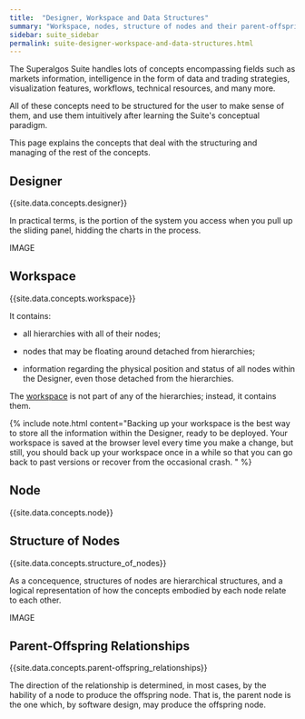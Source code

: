 ```yaml
---
title:  "Designer, Workspace and Data Structures"
summary: "Workspace, nodes, structure of nodes and their parent-offspring relationships are the overarching concepts giving structure to all information handled by the system."
sidebar: suite_sidebar
permalink: suite-designer-workspace-and-data-structures.html
---
```


The Superalgos Suite handles lots of concepts encompassing fields such as markets information, intelligence in the form of data and trading strategies, visualization features, workflows, technical resources, and many more. 

All of these concepts need to be structured for the user to make sense of them, and use them intuitively after learning the Suite's conceptual paradigm.

This page explains the concepts that deal with the structuring and managing of the rest of the concepts.

## Designer

{{site.data.concepts.designer}}

In practical terms, is the portion of the system you access when you pull up the sliding panel, hidding the charts in the process.

IMAGE

## Workspace

{{site.data.concepts.workspace}}

 It contains:
 
 * all hierarchies with all of their nodes;

 * nodes that may be floating around detached from hierarchies;

 * information regarding the physical position and status of all nodes within the Designer, even those detached from the hierarchies.
 
 The <a href="" data-toggle="tooltip" data-original-title="{{site.data.concepts.workspace}}">workspace</a> is not part of any of the hierarchies; instead, it contains them.

{% include note.html content="Backing up your workspace is the best way to store all the information within the Designer, ready to be deployed. Your workspace is saved at the browser level every time you make a change, but still, you should back up your workspace once in a while so that you can go back to past versions or recover from the occasional crash. " %}

## Node

{{site.data.concepts.node}}

## Structure of Nodes

{{site.data.concepts.structure_of_nodes}}

As a concequence, structures of nodes are hierarchical structures, and a logical representation of how the concepts embodied by each node relate to each other.

IMAGE

## Parent-Offspring Relationships

{{site.data.concepts.parent-offspring_relationships}}

The direction of the relationship is determined, in most cases, by the hability of a node to produce the offspring node. That is, the parent node is the one which, by software design, may produce the offspring node.
